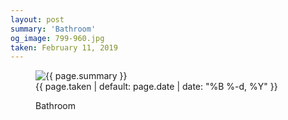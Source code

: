 ```yaml
---
layout: post
summary: 'Bathroom'
og_image: 799-960.jpg
taken: February 11, 2019
---
```


<figure class="post" data-src="{{ site.assets_url }}/{{ page.og_image }}">
<img alt="{{ page.summary }}" sizes="(min-width: 700px) 50vw, calc(100vw - 2rem)" src="{{ site.assets_url }}/799-480.jpg" srcset="{{ site.assets_url }}/799-240.jpg 240w, {{ site.assets_url }}/799-480.jpg 480w, {{ site.assets_url }}/799-720.jpg 720w, {{ site.assets_url }}/799-960.jpg 960w"/>
<figcaption>
<time>{{ page.taken | default: page.date | date: "%B %-d, %Y" }}</time>
<p>Bathroom</p>
</figcaption>
</figure>
